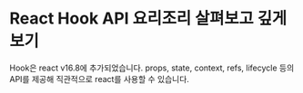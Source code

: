 # React Hook API 요리조리 살펴보고 깊게보기

Hook은 react v16.8에 추가되었습니다.
props, state, context, refs, lifecycle 등의 API를 제공해 직관적으로 react를 사용할 수 있습니다.
